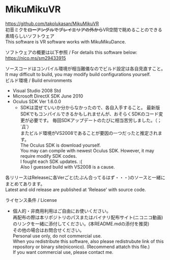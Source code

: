 # MikuMikuVR  
https://github.com/takolukasan/MikuMikuVR  
初音ミクを~~ローアングルでプレイエリアの外から~~VR空間で眺めることのできる素晴らしいソフトウェア  
This software is VR software works with MikuMikuDance. 

ソフトウェアの概要は以下参照 / For details this software below:  
<https://nico.ms/sm29433915>  

ソースコードはコンパイル環境が相当難儀なのでビルド設定は各自見直すこと。  
It may difficult to build, you may modify build configurations yourself.  
ビルド環境 / Build environments  
* Visual Studio 2008 Std  
* Microsoft DirectX SDK June 2010
* Oculus SDK Ver 1.6.0.0  
    * SDKは混ぜていいか分からなかったので、各自入手すること。 
    最新版SDKでもコンパイルできるかもしれませんが、おそらくSDKのコード変更が必要です。
    毎回SDKアップデートのたびに相当苦労しました。（；´Д`）  
    またビルド環境がVS2008であることが要因の一つだったと推定されます。  
    The Oculus SDK is download yourself.  
    You may can compile with newest Oculus SDK. However, it may require modify SDK codes.  
    I fought each SDK updates. :(  
    Also I guessed build with VS2008 is a cause.  

各リリースはReleaseに各Verごと(たぶん合ってるはず・・・)のソースと一緒にまとめてあります。  
Latest and old release are published at 'Release' with source code.

ライセンス条件 / License  
* 個人的・非商用利用はご自由にお使いください。  
 再配布の際は本リポジトリのパスまたはバイナリ配布サイト(ニコニコ動画)のリンクを一緒に添付してください。(本README.mdの添付を推奨)  
 その他の場合はお問合せください。  
 Personal use only, do not commercial use.  
 When you redistribute this software, also please redistrubute link of this repository or binary site(niconico). (Recommend attatch this file.)  
 If you want commercial use, please contact me.
 
